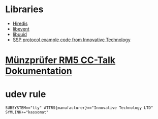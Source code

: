 # Libraries

 - [Hiredis][hiredis]
 - [libevent][libevent]
 - [libuuid][libuuid]
 - [SSP protocol example code from Innovative Technology][itl]

# [Münzprüfer RM5 CC-Talk Dokumentation][rm5]

# udev rule
``SUBSYSTEM=="tty" ATTRS{manufacturer}=="Innovative Technology LTD" SYMLINK+="kassomat"``

[hiredis]: https://github.com/redis/hiredis
[libevent]: http://libevent.org
[libuuid]: http://sourceforge.net/projects/libuuid
[itl]: http://innovative-technology.com
[rm5]: http://www.aus.at/download/RM5german.pdf
